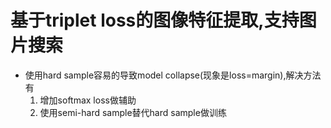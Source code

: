 # 基于triplet loss的图像特征提取,支持图片搜索

* 使用hard sample容易的导致model collapse(现象是loss=margin),解决方法有
  1. 增加softmax loss做辅助
  2. 使用semi-hard sample替代hard sample做训练
